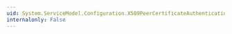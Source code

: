 ```yaml
---
uid: System.ServiceModel.Configuration.X509PeerCertificateAuthenticationElement
internalonly: False
---
```

